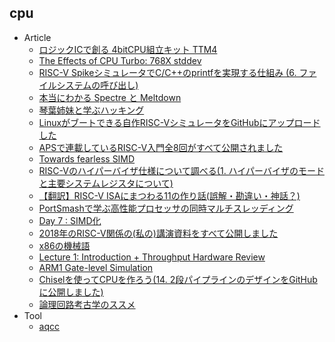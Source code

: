 ## cpu

+ Article
    + [ロジックICで創る 4bitCPU組立キット TTM4](https://www.switch-science.com/catalog/3915/)
    + [The Effects of CPU Turbo: 768X stddev](https://www.alexgallego.org/perf/compiler/explorer/flatbuffers/smf/2018/06/30/effects-cpu-turbo.html)
    + [RISC-V SpikeシミュレータでC/C++のprintfを実現する仕組み (6. ファイルシステムの呼び出し)](http://msyksphinz.hatenablog.com/entry/2018/07/24/040000)
    + [本当にわかる Spectre と Meltdown](https://www.slideshare.net/hktechno/spectre-meltdown-110262623)
    + [琴葉姉妹と学ぶハッキング](http://www.nicovideo.jp/watch/sm33597638)
    + [Linuxがブートできる自作RISC-VシミュレータをGitHubにアップロードした](http://msyksphinz.hatenablog.com/entry/2018/09/12/040000)
    + [APSで連載しているRISC-V入門全8回がすべて公開されました](http://msyksphinz.hatenablog.com/entry/2018/10/17/040000)
    + [Towards fearless SIMD](https://raphlinus.github.io/rust/simd/2018/10/19/fearless-simd.html)
    + [RISC-Vのハイパーバイザ仕様について調べる(1. ハイパーバイザのモードと主要システムレジスタについて)](http://msyksphinz.hatenablog.com/entry/2018/10/29/040000)
    + [【翻訳】RISC-V ISAにまつわる11の作り話(誤解・勘違い・神話？)](http://msyksphinz.hatenablog.com/entry/2018/02/02/040000)
    + [PortSmashで学ぶ高性能プロセッサの同時マルチスレッディング](http://msyksphinz.hatenablog.com/entry/2018/11/09/040000)
    + [Day 7 : SIMD化](https://github.com/kaityo256/sevendayshpc/blob/master/day7/README.md)
    + [2018年のRISC-V関係の(私の)講演資料をすべて公開しました](http://msyksphinz.hatenablog.com/entry/2018/11/15/040000)
    + [x86の機械語](https://web.archive.org/web/20120302175520/http://dl.dropbox.com/u/2476414/TechResources/x86_opcodemap_1_a4.pdf)
    + [Lecture 1: Introduction + Throughput Hardware Review](http://cs348k.stanford.edu/fall18/lecture/introreview)
    + [ARM1 Gate-level Simulation](http://visual6502.org/sim/varm/armgl.html)
    + [Chiselを使ってCPUを作ろう(14. 2段パイプラインのデザインをGitHubに公開しました)](http://msyksphinz.hatenablog.com/entry/2018/12/08/040000)
    + [論理回路考古学のススメ](http://pgate1.s602.xrea.com/LogicCircuitArchitectureArcheology.pdf)
+ Tool
    + [aqcc](https://github.com/ushitora-anqou/aqcc)
